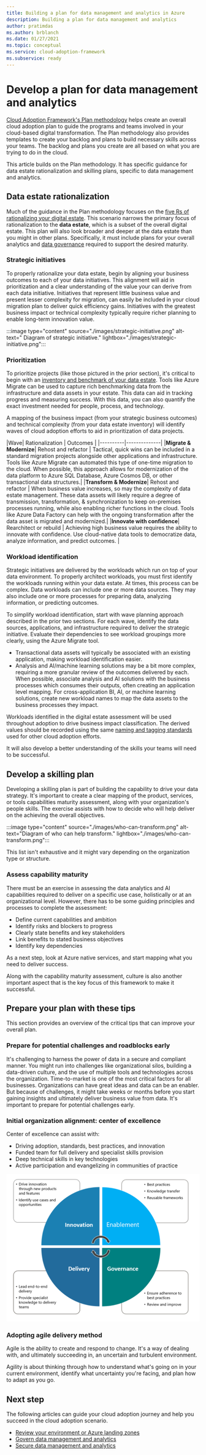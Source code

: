 ```yaml
---
title: Building a plan for data management and analytics in Azure
description: Building a plan for data management and analytics
author: pratimdas
ms.author: brblanch
ms.date: 01/27/2021
ms.topic: conceptual
ms.service: cloud-adoption-framework
ms.subservice: ready
---
```


# Develop a plan for data management and analytics

[Cloud Adoption Framework's Plan methodology](../../plan/index.md) helps create an overall cloud adoption plan to guide the programs and teams involved in your cloud-based digital transformation. The Plan methodology also provides templates to create your backlog and plans to build necessary skills across your teams. The backlog and plans you create are all based on what you are trying to do in the cloud.

This article builds on the Plan methodology. It has specific guidance for data estate rationalization and skilling plans, specific to data management and analytics.

## Data estate rationalization

Much of the guidance in the Plan methodology focuses on the [five Rs of rationalizing your digital estate](../../digital-estate/5-rs-of-rationalization.md). This scenario narrows the primary focus of rationalization to the **data estate**, which is a subset of the overall digital estate. This plan will also look broader and deeper at the data estate than you might in other plans. Specifically, it must include plans for your overall analytics and [data governance](./govern.md) required to support the desired maturity.

### Strategic initiatives

To properly rationalize your data estate, begin by aligning your business outcomes to each of your data initiatives. This alignment will aid in prioritization and a clear understanding of the value your can derive from each data initiative. Initiatives that represent little business value and present lesser complexity for migration, can easily be included in your cloud migration plan to deliver quick efficiency gains. Initiatives with the greatest business impact or technical complexity typically require richer planning to enable long-term innovation value.

:::image type="content" source="./images/strategic-initiative.png" alt-text=" Diagram of strategic initiative." lightbox="./images/strategic-initiative.png":::

### Prioritization

To prioritize projects (like those pictured in the prior section), it's critical to begin with an [inventory and benchmark of your data estate](../../digital-estate/inventory.md). Tools like Azure Migrate can be used to capture rich benchmarking data from the infrastructure and data assets in your estate. This data can aid in tracking progress and measuring success. With this data, you can also quantify the exact investment needed for people, process, and technology.

A mapping of the business impact (from your strategic business outcomes) and technical complexity (from your data estate inventory) will identify waves of cloud adoption efforts to aid in prioritization of data projects.

|Wave| Rationalization | Outcomes |
|----------|--------------|
|**Migrate & Modernize**| Rehost and refactor | Tactical, quick wins can be included in a standard migration projects alongside other applications and infrastructure. Tools like Azure Migrate can automated this type of one-time migration to the cloud. When possible, this approach allows for modernization of the data platform to Azure SQL Database, Azure Cosmos DB, or other transactional data structures.|
|**Transform & Modernize**| Rehost and refactor | When business value increases, so may the complexity of data estate management. These data assets will likely require a degree of transmission, transformation, & synchronization to keep on-premises processes running, while also enabling richer functions in the cloud. Tools like Azure Data Factory can help with the ongoing transformation after the data asset is migrated and modernized.|
|**Innovate with confidence**| Rearchitect or rebuild | Achieving high business value requires the ability to innovate with confidence. Use cloud-native data tools to democratize data, analyze information, and predict outcomes. |

### Workload identification

Strategic initiatives are delivered by the workloads which run on top of your data environment. To properly architect workloads, you must first identify the workloads running within your data estate. At times, this process can be complex. Data workloads can include one or more data sources. They may also include one or more processes for preparing data, analyzing information, or predicting outcomes.

To simplify workload identification, start with wave planning approach described in the prior two sections. For each wave, identify the data sources, applications, and infrastructure required to deliver the strategic initiative. Evaluate their dependencies to see workload groupings more clearly, using the Azure Migrate tool.

- Transactional data assets will typically be associated with an existing application, making workload identification easier.
- Analysis and AI/machine learning solutions may be a bit more complex, requiring a more granular review of the outcomes delivered by each. When possible, associate analysis and AI solutions with the business processes which consumes their outputs, often creating an application level mapping. For cross-application BI, AI, or machine learning solutions, create new workload names to map the data assets to the business processes they impact.

Workloads identified in the digital estate assessment will be used throughout adoption to drive business impact classification. The derived values should be recorded using the same [naming and tagging standards](/azure/cloud-adoption-framework/ready/azure-best-practices/naming-and-tagging) used for other cloud adoption efforts.

It will also develop a better understanding of the skills your teams will need to be successful.

## Develop a skilling plan

Developing a skilling plan is part of building the capability to drive your data strategy. It's important to create a clear mapping of the product, services, or tools capabilities maturity assessment, along with your organization's people skills. The exercise assists with how to decide who will help deliver on the achieving the overall objectives.

:::image type="content" source="./images/who-can-transform.png" alt-text="Diagram of who can help transform." lightbox="./images/who-can-transform.png":::

This list isn't exhaustive and it might vary depending on the organization type or structure.

### Assess capability maturity

There must be an exercise in assessing the data analytics and AI capabilities required to deliver on a specific use case, holistically or at an organizational level. However, there has to be some guiding principles and processes to complete the assessment:

- Define current capabilities and ambition
- Identify risks and blockers to progress
- Clearly state benefits and key stakeholders
- Link benefits to stated business objectives
- Identify key dependencies

As a next step, look at Azure native services, and start mapping what you need to deliver success.

Along with the capability maturity assessment, culture is also another important aspect that is the key focus of this framework to make it successful.

## Prepare your plan with these tips

This section provides an overview of the critical tips that can improve your overall plan.

### Prepare for potential challenges and roadblocks early

It's challenging to harness the power of data in a secure and compliant manner. You might run into challenges like organizational silos, building a data-driven culture, and the use of multiple tools and technologies across the organization. Time-to-market is one of the most critical factors for all businesses. Organizations can have great ideas and data can be an enabler. But because of challenges, it might take weeks or months before you start gaining insights and ultimately deliver business value from data. It's important to prepare for potential challenges early.

### Initial organization alignment: center of excellence

Center of excellence can assist with:

- Driving adoption, standards, best practices, and innovation
- Funded team for full delivery and specialist skills provision
- Deep technical skills in key technologies
- Active participation and evangelizing in communities of practice

![Diagram of the strategy cycle.](./images/strategy-cycle.png)

### Adopting agile delivery method

Agile is the ability to create and respond to change. It's a way of dealing with, and ultimately succeeding in, an uncertain and turbulent environment.

Agility is about thinking through how to understand what's going on in your current environment, identify what uncertainty you're facing, and plan how to adapt as you go.

## Next step

The following articles can guide your cloud adoption journey and help you succeed in the cloud adoption scenario.

- [Review your environment or Azure landing zones](./ready.md)
- [Govern data management and analytics](./govern.md)
- [Secure data management and analytics](./secure.md)
